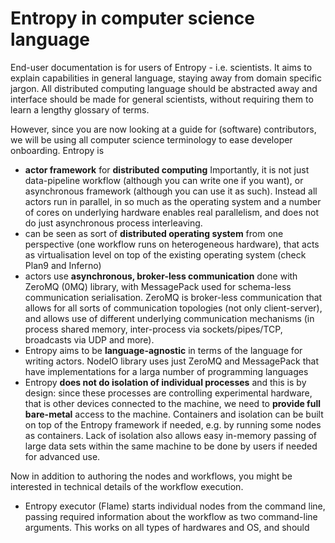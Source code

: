 # Entropy in computer science language

End-user documentation is for users of Entropy - i.e. scientists. It aims to
explain capabilities in general language, staying away from domain specific
jargon. All distributed computing language should be abstracted away and
interface should be made for general scientists, without requiring them to learn
a lengthy glossary of terms.

However, since you are now looking at a guide for (software) contributors, we
will be using all computer science terminology to ease developer onboarding.
Entropy is

- **actor framework** for **distributed computing** Importantly, it is not just
  data-pipeline workflow (although you can write one if you want), or
  asynchronous framework (although you can use it as such). Instead all actors
  run in parallel, in so much as the operating system and a number of cores on
  underlying hardware enables real parallelism, and does not do just
  asynchronous process interleaving.
- can be seen as sort of **distributed operating system** from one perspective
  (one workflow runs on heterogeneous hardware), that acts as virtualisation
  level on top of the existing operating system (check Plan9 and Inferno)
- actors use **asynchronous, broker-less communication** done with ZeroMQ (0MQ)
  library, with MessagePack used for schema-less communication serialisation.
  ZeroMQ is broker-less communication that allows for all sorts of communication
  topologies (not only client-server), and allows use of different underlying
  communication mechanisms (in process shared memory, inter-process via
  sockets/pipes/TCP, broadcasts via UDP and more).
- Entropy aims to be **language-agnostic** in terms of the language for writing
  actors. NodeIO library uses just ZeroMQ and MessagePack that have
  implementations for a larga number of programming languages
- Entropy **does not do isolation of individual processes** and this is by
  design: since these processes are controlling experimental hardware, that is
  other devices connected to the machine, we need to **provide full bare-metal**
  access to the machine. Containers and isolation can be built on top of the
  Entropy framework if needed, e.g. by running some nodes as containers. Lack of
  isolation also allows easy in-memory passing of large data sets within the
  same machine to be done by users if needed for advanced use.

Now in addition to authoring the nodes and workflows, you might be interested in
technical details of the workflow execution.

- Entropy executor (Flame) starts individual nodes from the command line,
  passing required information about the workflow as two command-line arguments.
  This works on all types of hardwares and OS, and should
